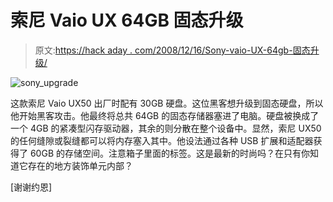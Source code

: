 # 索尼 Vaio UX 64GB 固态升级

> 原文:[https://hack aday . com/2008/12/16/Sony-vaio-UX-64gb-固态升级/](https://hackaday.com/2008/12/16/sony-vaio-ux-64gb-solid-state-upgrade/)

![sony_upgrade](../Images/84d992c24bd65d782ce0be854aaa51a3.png "sony_upgrade")

这款索尼 Vaio UX50 出厂时配有 30GB 硬盘。这位黑客想升级到固态硬盘，所以他开始黑客攻击。他最终将总共 64GB 的固态存储器塞进了电脑。硬盘被换成了一个 4GB 的紧凑型闪存驱动器，其余的则分散在整个设备中。显然，索尼 UX50 的任何缝隙或裂缝都可以将内存塞入其中。他设法通过各种 USB 扩展和适配器获得了 60GB 的存储空间。注意箱子里面的标签。这是最新的时尚吗？在只有你知道它存在的地方装饰单元内部？

[谢谢约恩]
